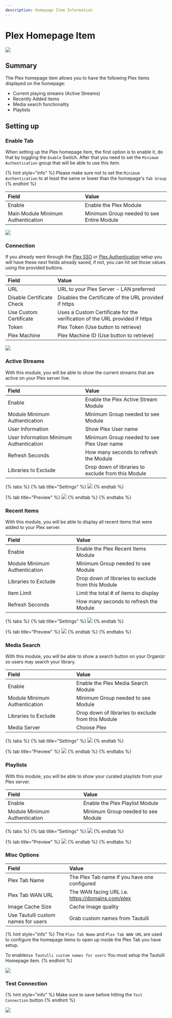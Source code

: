 ```yaml
---
description: Homepage Item Information
---
```


# Plex Homepage Item

![](../../.gitbook/assets/image%20%2816%29.png)

## Summary

The Plex homepage item allows you to have the following Plex items displayed on the homepage:

* Current playing streams \(Active Streams\)
* Recently Added items
* Media search functionality
* Playlists

## Setting up

### Enable Tab

 When setting up the Plex homepage item, the first option is to enable it, do that by toggling the `Enable` Switch.  After that you need to set the `Minimum Authentication` group that will be able to use this item.

{% hint style="info" %}
 Please make sure not to set the `Minimum Authentication` to at least the same or lower than the homepage's `Tab Group`
{% endhint %}

| **Field** | **Value** |
| :--- | :--- |
| Enable | Enable the Plex Module |
| Main Module Minimum Authentication | Minimum Group needed to see Entire Module |

![](../../.gitbook/assets/image%20%289%29.png)

### Connection

If you already went through the [Plex SSO](https://docs.organizr.app/books/setup-features/page/sso) or [Plex Authentication](https://docs.organizr.app/books/setup-features/page/plex-authentication) setup you will have these next fields already saved, if not, you can hit set those values using the provided buttons. 

| **Field** | **Value** |
| :--- | :--- |
| URL | URL to your Plex Server - LAN preferred  |
| Disable Certificate Check | Disables the Certificate of the URL provided if https |
| Use Custom Certificate | Uses a Custom Certificate for the verification of the URL provided if https |
| Token | Plex Token \(Use button to retrieve\) |
| Plex Machine | Plex Machine ID \(Use button to retrieve\) |

![](../../.gitbook/assets/image%20%2812%29.png)

### Active Streams

With this module, you will be able to show the current streams that are active on your Plex server live.

| **Field** | **Value** |
| :--- | :--- |
| Enable | Enable the Plex Active Stream Module |
| Module Minimum Authentication | Minimum Group needed to see Module |
| User Information | Show Plex User name |
| User Information Minimum Authentication | Minimum Group needed to see Plex User name |
| Refresh Seconds | How many seconds to refresh the Module |
| Libraries to Exclude | Drop down of libraries to exclude from this Module |

{% tabs %}
{% tab title="Settings" %}
![](../../.gitbook/assets/image%20%2811%29.png)
{% endtab %}

{% tab title="Preview" %}
![](../../.gitbook/assets/image%20%2820%29.png)
{% endtab %}
{% endtabs %}

### Recent Items

With this module, you will be able to display all recent items that were added to your Plex server.

| **Field** | **Value** |
| :--- | :--- |
| Enable | Enable the Plex Recent Items Module |
| Module Minimum Authentication | Minimum Group needed to see Module |
| Libraries to Exclude | Drop down of libraries to exclude from this Module |
| Item Limit | Limit the total \# of items to display |
| Refresh Seconds | How many seconds to refresh the Module |

{% tabs %}
{% tab title="Settings" %}
![](../../.gitbook/assets/image%20%288%29.png)
{% endtab %}

{% tab title="Preview" %}
![](../../.gitbook/assets/image%20%2817%29.png)
{% endtab %}
{% endtabs %}

### Media Search

With this module, you will be able to show a search button on your Organizr so users may search your library.

| **Field** | **Value** |
| :--- | :--- |
| Enable | Enable the Plex Media Search Module |
| Module Minimum Authentication | Minimum Group needed to see Module |
| Libraries to Exclude | Drop down of libraries to exclude from this Module |
| Media Server | Choose Plex |

{% tabs %}
{% tab title="Settings" %}
![](../../.gitbook/assets/image%20%2813%29.png)
{% endtab %}

{% tab title="Preview" %}
![](../../.gitbook/assets/image%20%2819%29.png)
{% endtab %}
{% endtabs %}

### Playlists

With this module, you will be able to show your curated playlists from your Plex server.

| **Field** | **Value** |
| :--- | :--- |
| Enable | Enable the Plex Playlist Module |
| Module Minimum Authentication | Minimum Group needed to see Module |

{% tabs %}
{% tab title="Settings" %}
![](../../.gitbook/assets/image%20%2810%29.png)
{% endtab %}

{% tab title="Preview" %}
![](../../.gitbook/assets/image%20%2818%29.png)
{% endtab %}
{% endtabs %}

### Misc Options

| **Field** | **Value** |
| :--- | :--- |
| Plex Tab Name | The Plex Tab name if you have one configured |
| Plex Tab WAN URL | The WAN facing URL i.e. https://domains.com/plex |
| Image Cache Size | Cache Image quality |
| Use Tautulli custom names for users | Grab custom names from Tautulli |

{% hint style="info" %}
 The `Plex Tab Name` and `Plex Tab WAN URL` are used to configure the homepage items to open up inside the Plex Tab you have setup.

To enable`Use Tautulli custom names for users` You must setup the Tautulli Homepage item.
{% endhint %}

![](../../.gitbook/assets/image%20%281%29.png)

### Test Connection

{% hint style="info" %}
 Make sure to save before hitting the `Test Connection` button
{% endhint %}

![](../../.gitbook/assets/image%20%286%29.png)

